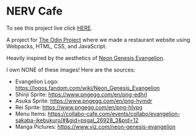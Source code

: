 # NERV Cafe

To see this project live click [HERE](https://kyeung36220.github.io/restaurant-page/).  

A project for [The Odin Project](https://www.theodinproject.com/lessons/node-path-javascript-restaurant-page) where we made a restaurant website using Webpacks, HTML, CSS, and JavaScript.  

Heavily inspired by the aesthetics of [Neon Genesis Evangelion](https://www.google.com/search?sca_esv=a385e8322a02f559&hl=en&sxsrf=ADLYWIKYkCrYchgjh_WOnrtOqdeGafFyZg:1736364487862&q=neon+genesis+evangelion&udm=2&fbs=AEQNm0Aa4sjWe7Rqy32pFwRj0UkWd8nbOJfsBGGB5IQQO6L3J03RPjGV0MznOJ6Likin94pT_oR1DTSof42bOBxoTNxGeB1pS5_mub79WlyOO98XhEgJ5ByfFkeFUd9hlGBCmUZgrzLESyrkqGBL7osK5ZH3-0drzcH2VIMmwLRButbs-cMHhV8leQ--AYHsqw2WSrddKuHyCX6iowNOKZDTcJOO0G_14g&sa=X&ved=2ahUKEwifmP_j7eaKAxViFlkFHYayCPwQtKgLegQIFRAB&biw=1688&bih=933&dpr=1).  

I own NONE of these images! Here are the sources:
- Evangelion Logo: https://logos.fandom.com/wiki/Neon_Genesis_Evangelion
- Shinji Sprite: https://www.pngegg.com/en/png-edhrl
- Asuka Sprite: https://www.pngegg.com/en/png-hymdr
- Rei Sprite: https://www.pngegg.com/en/png-hlvpg
- Menu Items: https://collabo-cafe.com/events/collabo/evangelion-sakaba-ikebukuro/#&gid=psgal_26928_3&pid=12
- Manga Pictures: https://www.viz.com/neon-genesis-evangelion

